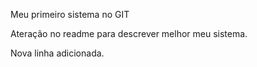 Meu primeiro sistema no GIT

Ateração no readme para descrever melhor meu sistema.

Nova linha adicionada.

